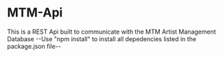 # MTM-Api
This is a REST Api built to communicate with the MTM Artist Management Database
--Use "npm install" to install all depedencies listed in the package.json file--
